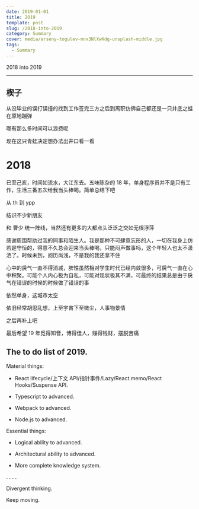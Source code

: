 ```yaml
---
date: 2019-01-01
title: 2O19
template: post
slug: /2018-into-2019
category: Summary
cover: media/arseny-togulev-mnx3NlXwKdg-unsplash-middle.jpg
tags:
  - Summary
---
```


2018 into 2019

---

## 楔子

从没毕业的误打误撞的找到工作签完三方之后到离职仿佛自己都还是一只井底之蛙在原地蹦弹

哪有那么多时间可以浪费呢

现在这只青蛙决定想办法出井口看一看

# 2018

已至己亥，时间如流水，大江东去。五味陈杂的 18 年，单身程序员并不是只有工作，生活三番五次给我当头棒喝。简单总结下吧

从 th 到 ypp

结识不少新朋友

和 曹少 统一阵线，当然还有更多的大都点头泛泛之交如无根浮萍

感谢周围帮助过我的同事和陌生人。我是那种不可肆意忘形的人，一切在我身上仿若是守恒的，得意不久总会迎来当头棒喝，只能闷声做事吗，这个年轻人也太不潇洒了。时候未到，阅历尚浅，不是我的我还拿不住

心中的戾气一直不得消减，脾性虽然相对学生时代已经内敛很多，可戾气一直在心中积聚。可能个人内心极为自私，可能对现状极其不满，可最终的结果总是由于戾气在错误的时候的时候做了错误的事

依然单身，这城市太空

依旧经常胡思乱想，上至宇宙下至微尘，人事物景情

之后再补上吧

最后希望 19 年觅得知音，博得佳人，赚得钱财，摆脱苦痛

## The to do list of 2019.

Material things:

- React lifecycle/上下文 API/指针事件/Lazy/React.memo/React Hooks/Suspense API.

- Typescript to advanced.

- Webpack to advanced.

- Node.js to advanced.

Essential things:

- Logical ability to advanced.

- Architectural ability to advanced.

- More complete knowledge system.

. . . .

Divergent thinking.

Keep moving.
